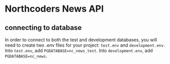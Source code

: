 # Northcoders News API

## connecting to database

In order to connect to both the test and development databases, you will need to create two .env files for your project: `test.env` and `development.env`.
Into `test.env`, add `PGDATABASE=nc_news_test`.
Into `development.env`, add `PGDATABASE=nc_news`.
